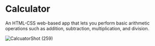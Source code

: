 # Calculator

An HTML-CSS web-based app that lets you perform basic arithmetic operations such as addition, subtraction, multiplication, and division.

![CalcuatorShot (259)](https://github.com/Jacobjayk/Calculator/assets/98883398/9c1e34db-c433-43ad-952b-2ef6a199d8f9)
